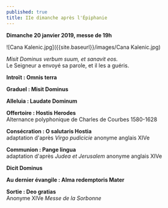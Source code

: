 ```yaml
---
published: true
title: IIe dimanche après l'Épiphanie
---
```

**Dimanche 20 janvier 2019, messe de 19h**  

![Cana Kalenic.jpg]({{site.baseurl}}/images/Cana Kalenic.jpg)

*Misit Dominus verbum suum, et sanavit eos.*  
Le Seigneur a envoyé sa parole, et il les a guéris.

**Introït : Omnis terra**

**Graduel : Misit Dominus**

**Alleluia : Laudate Dominum**

**Offertoire : Hostis Herodes**  
Alternance polyphonique de Charles de Courbes 1580-1628

**Consécration : O salutaris Hostia**  
adaptation d'après *Virgo pudicicie* anonyme anglais XIVe

**Communion : Pange lingua**  
adaptation d'après *Judea et Jerusalem* anonyme anglais XIVe

**Dicit Dominus**  

**Au dernier évangile : Alma redemptoris Mater**  

**Sortie : Deo gratias**  
Anonyme XIVe *Messe de la Sorbonne*
